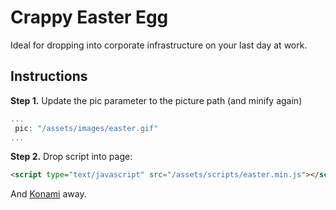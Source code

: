 # Crappy Easter Egg
Ideal for dropping into corporate infrastructure on your last day at work.

## Instructions

__Step 1.__ Update the pic parameter to the picture path (and minify again)

```javascript
...
 pic: "/assets/images/easter.gif"
...
```

__Step 2.__ Drop script into page:

```html
<script type="text/javascript" src="/assets/scripts/easter.min.js"></script>
```

And [Konami](https://github.com/snaptortoise/konami-js) away.

